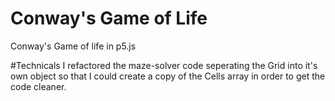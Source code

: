# Conway's Game of Life
Conway's Game of life in p5.js

#Technicals
I refactored the maze-solver code seperating the Grid into it's own object so that 
I could create a copy of the Cells array in order to get the code cleaner.
